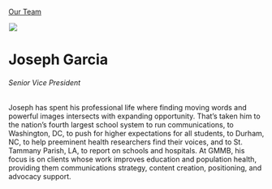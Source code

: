 





[Our Team](/who-we-are/team/)


![](data:image/gif;base64,R0lGODlhAQABAAAAACH5BAEKAAEALAAAAAABAAEAAAICTAEAOw==)![](https://www.gmmb.com/wp-content/uploads/2021/08/Joseph-Garcia-02387_SM-468x468.jpg)


Joseph Garcia
=============


###### Senior Vice President


Joseph has spent his professional life where finding moving words and powerful images intersects with expanding opportunity. That’s taken him to the nation’s fourth largest school system to run communications, to Washington, DC, to push for higher expectations for all students, to Durham, NC, to help preeminent health researchers find their voices, and to St. Tammany Parish, LA, to report on schools and hospitals. At GMMB, his focus is on clients whose work improves education and population health, providing them communications strategy, content creation, positioning, and advocacy support.











